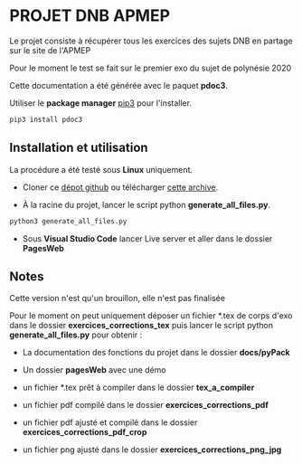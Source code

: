 # PROJET DNB APMEP

Le projet consiste à récupérer tous les exercices des sujets DNB en partage sur le site de l'APMEP

Pour le moment le test se fait sur le premier exo du sujet de polynésie 2020

Cette documentation a été générée avec le paquet **pdoc3**.

Utiliser le **package manager** [pip3](https://pip.pypa.io/en/stable/) pour l'installer.

```bash
pip3 install pdoc3
```

## Installation et utilisation
    
La procédure a été testé sous **Linux** uniquement.

* Cloner ce [dépot github](https://github.com/slozano54/projetDNB) ou télécharger [cette archive](https://github.com/slozano54/projetDNB/archive/master.zip).


* À la racine du projet, lancer le script python **generate_all_files.py**.

```bash
python3 generate_all_files.py
```

* Sous **Visual Studio Code** lancer Live server et aller dans le dossier **PagesWeb**
    
## Notes

Cette version n'est qu'un brouillon, elle n'est pas finalisée

Pour le moment on peut uniquement déposer un fichier *.tex de corps d'exo dans le dossier **exercices_corrections_tex** puis lancer le script python **generate_all_files.py** pour obtenir :

* La documentation des fonctions du projet dans le dossier **docs/pyPack**

* Un dossier **pagesWeb** avec une démo

* un fichier *.tex prêt à compiler dans le dossier **tex_a_compiler**

* un fichier pdf compilé dans le dossier **exercices_corrections_pdf**

* un fichier pdf ajusté et compilé dans le dossier **exercices_corrections_pdf_crop**

* un fichier png ajusté dans le dossier **exercices_corrections_png_jpg**